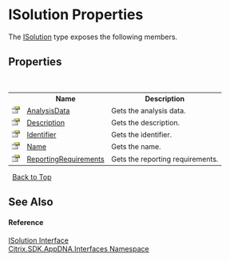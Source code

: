 # ISolution Properties
 

The <a href="T_Citrix_SDK_AppDNA_Interfaces_ISolution">ISolution</a> type exposes the following members.


## Properties
&nbsp;<table><tr><th></th><th>Name</th><th>Description</th></tr><tr><td>![Public property](media/pubproperty.gif "Public property")</td><td><a href="P_Citrix_SDK_AppDNA_Interfaces_ISolution_AnalysisData">AnalysisData</a></td><td>
Gets the analysis data.</td></tr><tr><td>![Public property](media/pubproperty.gif "Public property")</td><td><a href="P_Citrix_SDK_AppDNA_Interfaces_ISolution_Description">Description</a></td><td>
Gets the description.</td></tr><tr><td>![Public property](media/pubproperty.gif "Public property")</td><td><a href="P_Citrix_SDK_AppDNA_Interfaces_ISolution_Identifier">Identifier</a></td><td>
Gets the identifier.</td></tr><tr><td>![Public property](media/pubproperty.gif "Public property")</td><td><a href="P_Citrix_SDK_AppDNA_Interfaces_ISolution_Name">Name</a></td><td>
Gets the name.</td></tr><tr><td>![Public property](media/pubproperty.gif "Public property")</td><td><a href="P_Citrix_SDK_AppDNA_Interfaces_ISolution_ReportingRequirements">ReportingRequirements</a></td><td>
Gets the reporting requirements.</td></tr></table>&nbsp;
<a href="#isolution-properties">Back to Top</a>

## See Also


#### Reference
<a href="T_Citrix_SDK_AppDNA_Interfaces_ISolution">ISolution Interface</a><br /><a href="N_Citrix_SDK_AppDNA_Interfaces">Citrix.SDK.AppDNA.Interfaces Namespace</a><br />